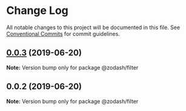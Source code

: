 # Change Log

All notable changes to this project will be documented in this file.
See [Conventional Commits](https://conventionalcommits.org) for commit guidelines.

## [0.0.3](https://github.com/zcorky/zodash/compare/@zodash/filter@0.0.2...@zodash/filter@0.0.3) (2019-06-20)

**Note:** Version bump only for package @zodash/filter





## 0.0.2 (2019-06-20)

**Note:** Version bump only for package @zodash/filter
